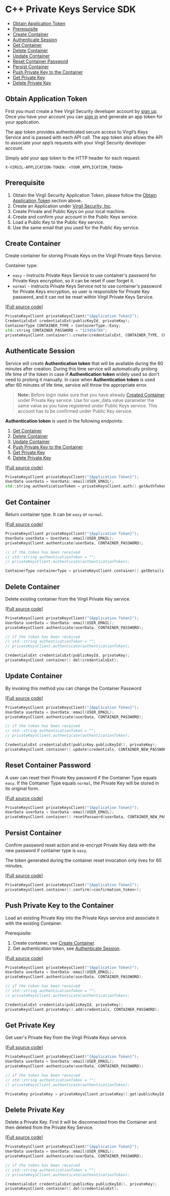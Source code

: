 # С++ Private Keys Service SDK

- [Obtain Application Token](#obtain-application-token)
- [Prerequisite](#prerequisite)
- [Create Container](#create-container)
- [Authenticate Session](#authenticate-session)
- [Get Container](#get-container)
- [Delete Container](#delete-container)
- [Update Container](#update-container)
- [Reset Container Password](#reset-container-password)
- [Persist Container](#persist-container)
- [Push Private Key to the Container](#push-private-key-to-the-container)
- [Get Private Key](#get-private-key)
- [Delete Private Key](#delete-private-key)

## Obtain Application Token

First you must create a free Virgil Security developer account by [sign up](https://virgilsecurity.com/account/signup). Once you have your account you can [sign in](https://virgilsecurity.com/account/signin) and generate an app token for your application.

The app token provides authenticated secure access to Virgil’s Keys Service and is passed with each API call. The app token also allows the API to associate your app’s requests with your Virgil Security developer account.

Simply add your app token to the HTTP header for each request:

```
X-VIRGIL-APPLICATION-TOKEN: <YOUR_APPLICATION_TOKEN>
```

## Prerequisite

1. Obtain the Virgil Security Application Token, please follow the [Obtain Application Token](#obtain-application-token) section above.
1. Create an Application under [Virgil Security, Inc](https://virgilsecurity.com/dashboard).
1. Create Private and Public Keys on your local machine.
1. Create and confirm your account in the Public Keys service.
1. Load a Public Key to the Public Key service.
1. Use the same email that you used for the Public Key service.


## Create Container

Create container for storing Private Keys on the Virgil Private Keys Service.

Container type:

  * `easy` - instructs Private Keys Service to use container's password for Private Keys encryption, so it can be reset if user forget it.
  * `normal` - instructs Private Keys Service not to use container's password for Private Keys encryption, so user is responsible for Private Key password, and it can not be reset within Virgil Private Keys Service.

\[[Full source code](https://github.com/VirgilSecurity/virgil-sdk-cpp/blob/release/examples/src/container_create.cxx)\]

```cpp
PrivateKeysClient privateKeysClient("{Application Token}");
CredentialsExt credentialsExt(publicKeyId, privateKey);
ContainerType CONTAINER_TYPE = ContainerType::Easy;
std::string CONTAINER_PASSWORD = "123456789";
privateKeysClient.container().create(credentialsExt, CONTAINER_TYPE, CONTAINER_PASSWORD);
```


## Authenticate Session

Service will create **Authentication token** that will be available during the 60 minutes after creation. During this time service will automatically prolong life time of the token in case if **Authentication token** widely used so don't need to prolong it manually. In case when **Authentication token** is used after 60 minutes of life time, service will throw the appropriate error.

> **Note:**
Before login make sure that you have already [Created Container](#create-container) under Private Key service. Use for user_data.value parameter the same value as you have registered under Public Keys service. This account has to be confirmed under Public Key service.

**Authentication token** is used in the following endpoints:

1. [Get Container](#get-container)
1. [Delete Container](#delete-container)
1. [Update Container](#update-container)
1. [Push Private Key to the Container](#push-private-key-to-the-container)
1. [Get Private Key](#get-private-key)
1. [Delete Private Key](#delete-private-key)

\[[Full source code](https://github.com/VirgilSecurity/virgil-sdk-cpp/blob/release/examples/src/authenticate.cxx)\]

```cpp
PrivateKeysClient privateKeysClient("{Application Token}");
UserData userData = UserData::email(USER_EMAIL);
std::string authenticationToken = privateKeysClient.auth().getAuthToken(userData, CONTAINER_PASSWORD);
```


## Get Container

Return container type. It can be `easy` or `normal`.

\[[Full source code](https://github.com/VirgilSecurity/virgil-sdk-cpp/blob/release/examples/src/container_info_get.cxx)\]

```cpp
PrivateKeysClient privateKeysClient("{Application Token}");
UserData userData = UserData::email(USER_EMAIL);
privateKeysClient.authenticate(userData, CONTAINER_PASSWORD);

// if the token has been received
// std::string authenticationToken = "";
// privateKeysClient.authenticate(authenticationToken);

ContainerType containerType = privateKeysClient.container().getDetails(publicKeyId);
```

## Delete Container

Delete existing container from the Virgil Private Key service.

\[[Full source code](https://github.com/VirgilSecurity/virgil-sdk-cpp/blob/release/examples/src/container_delete.cxx)\]

```cpp
PrivateKeysClient privateKeysClient("{Application Token}");
UserData userData = UserData::email(USER_EMAIL);
privateKeysClient.authenticate(userData, CONTAINER_PASSWORD);

// if the token has been received
// std::string authenticationToken = "";
// privateKeysClient.authenticate(authenticationToken);

CredentialsExt credentialsExt(publicKeyId, privateKey);
privateKeysClient.container().del(credentialsExt);
```


## Update Container

By invoking this method you can change the Container Password

\[[Full source code](https://github.com/VirgilSecurity/virgil-sdk-cpp/blob/release/examples/src/container_update.cxx)\]

```cpp
PrivateKeysClient privateKeysClient("{Application Token}");
UserData userData = UserData::email(USER_EMAIL);
privateKeysClient.authenticate(userData, CONTAINER_PASSWORD);

// if the token has been received
// std::string authenticationToken = "";
// privateKeysClient.authenticate(authenticationToken);

CredentialsExt credentialsExt(publicKey.publicKeyId(), privateKey);
privateKeysClient.container().update(credentials, CONTAINER_NEW_PASSWORD);
```

## Reset Container Password

A user can reset their Private Key password if the Container Type equals `easy`.
If the Container Type equals `normal`, the Private Key will be stored in its original form.

\[[Full source code](https://github.com/VirgilSecurity/virgil-sdk-cpp/blob/release/examples/src/container_reset_password.cxx)\]

```cpp
PrivateKeysClient privateKeysClient("{Application Token}");
UserData userData = UserData::email(USER_EMAIL);
privateKeysClient.container().resetPassword(userData, CONTAINER_NEW_PASSWORD);
```


## Persist Container

Confirm password reset action and re-encrypt Private Key data with the new password if
container type is `easy`.

The token generated during the container reset invocation only lives for 60 minutes.

\[[Full source code](https://github.com/VirgilSecurity/virgil-sdk-cpp/blob/release/examples/src/container_confirm.cxx)\]

```cpp
PrivateKeysClient privateKeysClient("{Application Token}");
privateKeysClient.container().confirm(<confirmation_token>);
```


## Push Private Key to the Container

Load an existing Private Key into the Private Keys service and associate it with the existing Container.

Prerequisite:

1. Create container, see [Create Container](#create-container).
1. Get authentication token, see [Authenticate Session](#authenticate-session).

\[[Full source code](https://github.com/VirgilSecurity/virgil-sdk-cpp/blob/release/examples/src/private_key_add.cxx)\]

```cpp
PrivateKeysClient privateKeysClient("{Application Token}");
UserData userData = UserData::email(USER_EMAIL);
privateKeysClient.authenticate(userData, CONTAINER_PASSWORD);

// if the token has been received
// std::string authenticationToken = "";
// privateKeysClient.authenticate(authenticationToken);

CredentialsExt credentials(publicKeyId, privateKey);
privateKeysClient.privateKey().add(credentials, CONTAINER_PASSWORD);
```


## Get Private Key

Get user's Private Key from the Virgil Private Keys service.

\[[Full source code](https://github.com/VirgilSecurity/virgil-sdk-cpp/blob/release/examples/src/private_key_get.cxx)\]

```cpp
PrivateKeysClient privateKeysClient("{Application Token}");
UserData userData = UserData::email(USER_EMAIL);
privateKeysClient.authenticate(userData, CONTAINER_PASSWORD);

// if the token has been received
// std::string authenticationToken = "";
// privateKeysClient.authenticate(authenticationToken);

PrivateKey privateKey = privateKeysClient.privateKey().get(publicKeyId, CONTAINER_PASSWORD);
```


## Delete Private Key

Delete a Private Key. First it will be disconnected from the Container and then deleted from the Private Key Service.

\[[Full source code](https://github.com/VirgilSecurity/virgil-sdk-cpp/blob/release/examples/src/private_key_delete.cxx)\]

```cpp
PrivateKeysClient privateKeysClient("{Application Token}");
UserData userData = UserData::email(USER_EMAIL);
privateKeysClient.authenticate(userData, CONTAINER_PASSWORD);

// if the token has been received
// std::string authenticationToken = "";
// privateKeysClient.authenticate(authenticationToken);

CredentialsExt credentialsExt(publicKey.publicKeyId(), privateKey);
privateKeysClient.container().del(credentialsExt);
```
